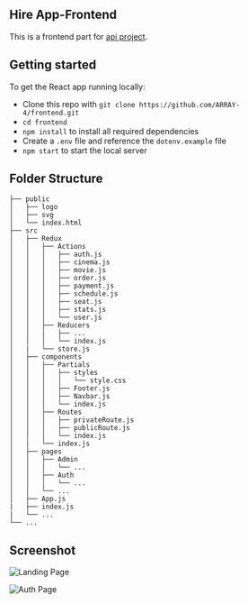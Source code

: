 ## Hire App-Frontend

This is a frontend part for [api project](https://github.com/ARRAY-4/backend).

## Getting started

To get the React app running locally:

* Clone this repo with `git clone https://github.com/ARRAY-4/frontend.git`
* `cd frontend`
* `npm install` to install all required dependencies
* Create a `.env` file and reference the `dotenv.example` file
* `npm start` to start the local server

## Folder Structure

    ├── public                    
    │   ├── logo              
    │   ├── svg              
    │   └── index.html            
    ├── src
    │   ├── Redux
    │   │   ├── Actions 
    │   │   │   ├── auth.js  
    │   │   │   ├── cinema.js 
    │   │   │   ├── movie.js 
    │   │   │   ├── order.js    
    │   │   │   ├── payment.js 
    │   │   │   ├── schedule.js    
    │   │   │   ├── seat.js
    │   │   │   ├── stats.js   
    │   │   │   └── user.js    
    │   │   ├── Reducers   
    │   │   │   ├── ...      
    │   │   │   └── index.js    
    │   |   └── store.js
    │   ├── components 
    │   │   ├── Partials
    │   │   │   ├── styles 
    │   │   │   │   └── style.css    
    │   │   │   ├── Footer.js  
    │   │   │   ├── Navbar.js     
    │   │   │   └── index.js      
    │   │   ├── Routes 
    │   │   │   ├── privateRoute.js  
    │   │   │   ├── publicRoute.js     
    │   │   │   └── index.js     
    │   |   └── index.js    
    │   ├── pages 
    │   │   ├── Admin     
    │   │   │   └── ...    
    │   │   ├── Auth 
    │   │   │   └── ... 
    │   │   └── ...     
    │   ├── App.js
    |   ├── index.js
    |   └── ...   
    └── ...
    
## Screenshot

![Landing Page](https://i.ibb.co/RQRw1SD/Screenshot-from-2023-02-06-06-15-54.png) 

![Auth Page](https://i.ibb.co/yhHG5ny/Screenshot-from-2023-02-06-06-16-23.png) 

